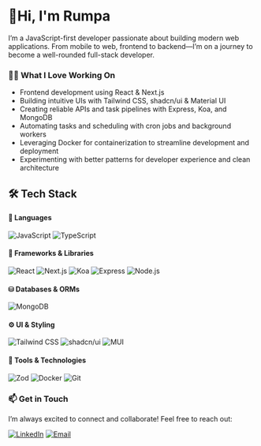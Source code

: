 # 👋Hi, I'm Rumpa
I’m a JavaScript-first developer passionate about building modern web applications.
From mobile to web, frontend to backend—I’m on a journey to become a well-rounded full-stack developer.

### 🧑‍💻 What I Love Working On
- Frontend development using React & Next.js
- Building intuitive UIs with Tailwind CSS, shadcn/ui & Material UI
- Creating reliable APIs and task pipelines with Express, Koa, and MongoDB
- Automating tasks and scheduling with cron jobs and background workers
- Leveraging Docker for containerization to streamline development and deployment
- Experimenting with better patterns for developer experience and clean architecture

## 🛠 Tech Stack

#### 🚀 Languages
![JavaScript](https://img.shields.io/badge/JavaScript-F7DF1E?style=for-the-badge&logo=javascript&logoColor=black)
![TypeScript](https://img.shields.io/badge/TypeScript-3178C6?style=for-the-badge&logo=typescript&logoColor=white)

#### 🧰 Frameworks & Libraries
![React](https://img.shields.io/badge/React-61DAFB?style=for-the-badge&logo=react&logoColor=black)
![Next.js](https://img.shields.io/badge/Next-334155?style=for-the-badge&logo=nextdotjs&logoColor=white)
![Koa](https://img.shields.io/badge/Koa-7A5CFA?style=for-the-badge&logo=koa&logoColor=white)
![Express](https://img.shields.io/badge/Express-6C757D?style=for-the-badge&logo=express&logoColor=white)
![Node.js](https://img.shields.io/badge/Node-339933?style=for-the-badge&logo=nodedotjs&logoColor=white)

#### ⛁ Databases & ORMs
![MongoDB](https://img.shields.io/badge/MongoDB-47A248?style=for-the-badge&logo=mongodb&logoColor=white)

#### ⚙️ UI & Styling
![Tailwind CSS](https://img.shields.io/badge/Tailwind_CSS-38B2AC?style=for-the-badge&logo=tailwind-css&logoColor=white)
![shadcn/ui](https://img.shields.io/badge/shadcn_ui-1F2937?style=for-the-badge)
![MUI](https://img.shields.io/badge/MUI-007FFF?style=for-the-badge&logo=mui&logoColor=white)

#### 🔧  Tools & Technologies
![Zod](https://img.shields.io/badge/Zod-8B5CF6?style=for-the-badge&logo=zod&logoColor=white)
![Docker](https://img.shields.io/badge/Docker-2496ED?style=for-the-badge&logo=docker&logoColor=white)
![Git](https://img.shields.io/badge/Git-F1502F?style=for-the-badge&logo=git&logoColor=white)

### 📫 Get in Touch
I’m always excited to connect and collaborate! Feel free to reach out:

[![LinkedIn](https://img.shields.io/badge/-LinkedIn-0A66C2?style=flat&logo=linkedin&logoColor=white)](https://www.linkedin.com/in/rumpapaul/) 
[![Email](https://img.shields.io/badge/-Email-D14836?style=flat&logo=gmail&logoColor=white)](mailto:rumpapaul0201@gmail.com)  
